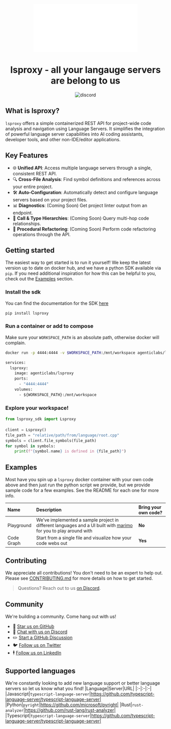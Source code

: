 <div align="center">
<a href="https://agenticlabs.com/">
    <img src="https://raw.githubusercontent.com/agentic-labs/.github/main/assets/logo.png" alt="Agentic Labs" title="Agentic Labs" align="center" height="150px" />
</a>

# lsproxy - all your langauge servers are belong to us

<p align="center">
  <img alt="discord" src="https://img.shields.io/discord/1296271531994775552">
</p>
</div>


   
## <a name="what-is-lsproxy">What is lsproxy?</a>

`lsproxy` offers a simple containerized REST API for project-wide code analysis and navigation using Language Servers. It simplifies the integration of powerful language server capabilities into AI coding assistants, developer tools, and other non-IDE/editor applications.

## Key Features

- 🌐 **Unified API**: Access multiple language servers through a single, consistent REST API.
- 🔍 **Cross-File Analysis**: Find symbol definitions and references across your entire project.
- 🛠️ **Auto-Configuration**: Automatically detect and configure language servers based on your project files.
- 📊 **Diagnostics**: (Coming Soon) Get project linter output from an endpoint.
- 🌳 **Call & Type Hierarchies**: (Coming Soon) Query multi-hop code relationships.
- 🔄 **Procedural Refactoring**: (Coming Soon) Perform code refactoring operations through the API.
    

## <a name="getting-started">Getting started</a>
The easiest way to get started is to run it yourself! We keep the latest version up to date on docker hub, and we have a python SDK available via `pip`. If you need additional inspiration for how this can be helpful to you, check out the [Examples](#examples) section.

### Install the sdk

You can find the documentation for the SDK [here](sdk.agenticlabs.com)
```bash
pip install lsproxy
```

### Run a container or add to compose
Make sure your `WORKSPACE_PATH` is an absolute path, otherwise docker will complain.
```bash
docker run -p 4444:4444 -v $WORKSPACE_PATH:/mnt/workspace agenticlabs/lsproxy
```

```dockerfile
services:
  lsproxy:
    image: agenticlabs/lsproxy
    ports:
      - "4444:4444"
    volumes:
      - ${WORKSPACE_PATH}:/mnt/workspace
```

### Explore your workspace!

```python
from lsproxy_sdk import Lsproxy

client = Lsproxy()
file_path = "relative/path/from/language/root.cpp"
symbols = client.file_symbols(file_path)
for symbol in symbols:
    print(f"{symbol.name} is defined in {file_path}")
```

## <a name="examples">Examples</a>
Most have you spin up a `lsproxy` docker container with your own code above and then just run the python script we provide, but we provide sample code for a few examples. See the README for each one for more info.

|Name|Description|Bring your own code?|
|:-|:-|:-|
|Playground|We've implemented a sample project in different languages and a UI built with [marimo](https://github.com/marimo-team/marimo) for you to play around with|**No**|
|Code Graph|Start from a single file and visualize how your code webs out|**Yes**|

## <a name="contributing">Contributing</a>

We appreciate all contributions! You don't need to be an expert to help out.
Please see [CONTRIBUTING.md](https://github.com/agentic-labs/lsproxy/blob/main/CONTRIBUTING.md) for more details on how to get
started.

> Questions? Reach out to us [on Discord](https://discord.gg/WafeS3jN).

## <a name="community">Community</a>

We're building a community. Come hang out with us!

- 🌟 [Star us on GitHub](https://github.com/agentic-labs/lsproxy)
- 💬 [Chat with us on Discord](https://discord.gg/WafeS3jN)
- ✏️ [Start a GitHub Discussion](https://github.com/agentic-labs/lsproxy/discussions)
- 🐦 [Follow us on Twitter](https://twitter.com/agentic_labs)
- 🕴️ [Follow us on LinkedIn](https://www.linkedin.com/company/agentic-labs)
  
## <a name="supported-languages">Supported languages</a>

We're constantly looking to add new language support or better language servers so let us know what you find!
|Language|Server|URL|
|:-|:-|:-|
|Javascript|`typescript-language-server`|https://github.com/typescript-language-server/typescript-language-server|
|Python|`pyright`|https://github.com/microsoft/pyright|
|Rust|`rust-analyzer`|https://github.com/rust-lang/rust-analyzer|
|Typescript|`typescript-language-server`|https://github.com/typescript-language-server/typescript-language-server|
